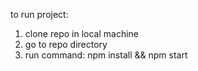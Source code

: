 to run project:

1. clone repo in local machine
2. go to repo directory
3. run command: npm install && npm start